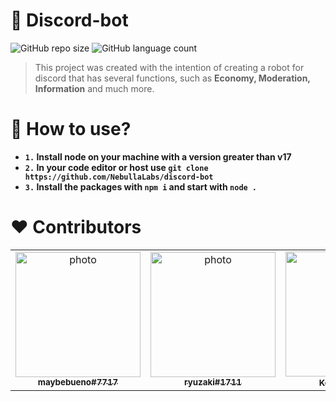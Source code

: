 # 🤖 Discord-bot 
![GitHub repo size](https://img.shields.io/github/repo-size/NebullaLabs/discord-bot?color=5865F2&logo=github&style=for-the-badge)
![GitHub language count](https://img.shields.io/github/languages/count/NebullaLabs/discord-bot?color=5865F2&logo=github&style=for-the-badge)
> This project was created with the intention of creating a robot for discord that has several functions, such as **Economy, Moderation, Information** and much more. 
# 🐧 How to use? 
- **`1.` Install node on your machine with a version greater than v17**
- **`2.` In your code editor or host use `git clone https://github.com/NebullaLabs/discord-bot`**
- **`3.` Install the packages with `npm i` and start with `node .`**
# ❤ Contributors

<table>
  <tr>
    <td align="center">
      <a href="#">
        <img src="https://cdn.discordapp.com/avatars/465859183250767882/5e2863c7e3722cd6f43db6bf46231fcf.png?size=2048" width="200px" alt="photo"/><br>
        <sub>
          <b>maybebueno#7717</b>
        </sub>
      </a>
    </td>
       <td align="center">
      <a href="#">
        <img src="https://cdn.discordapp.com/avatars/1059915193309737030/4ab53a1f3e15784421c6ddbbe859d6c0.png?size=2048" width="200px" alt="photo"/><br>
        <sub>
          <b>ryuzaki#1711</b>
        </sub>
      </a>
    </td>
       <td align="center">
      <a href="#">
        <img src="https://cdn.discordapp.com/avatars/522530122692165642/b93dab771cfdc887be7577f3a4fb7944.png?size=2048" width="200px" alt="photo"/><br>
        <sub>
          <b>Kenji 愛#3960</b>
        </sub>
      </a>
    </td>
        <td align="center">
      <a href="#">
        <img src="https://cdn.discordapp.com/avatars/926619285940469831/9562b28b0bee6e16290934844d4d6ae9.png?size=2048" width="200px" alt="photo"/><br>
        <sub>
          <b>wzn#7418</b>
        </sub>
      </a>
    </td>
       <td align="center">
      <a href="#">
        <img src="https://cdn.discordapp.com/avatars/506299442924879876/990591ca559a5c8df6ea27c19e7276ba.png?size=2048" width="200px" alt="photo"/><br>
        <sub>
          <b>SkeThur#4836</b>
        </sub>
      </a>
    </td>
   <tr>
<table>
